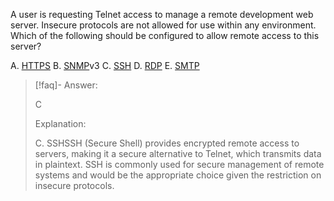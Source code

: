 
A user is requesting Telnet access to manage a remote development web server. Insecure protocols are not allowed for use within any environment. Which of the following should be configured to allow remote access to this server? 

A. [HTTPS](../../Glossary/HTTPS.md) 
B. [SNMP](../../Glossary/SNMP.md)v3 
C. [SSH](../../Glossary/SSH.md) 
D. [RDP](../../Glossary/RDP.md) 
E. [SMTP](../../Glossary/SMTP.md)

> [!faq]- Answer: 
> 
> C 
> 
> Explanation: 
> 
> C. SSHSSH (Secure Shell) provides encrypted remote access to servers, making it a secure alternative to Telnet, which transmits data in plaintext. SSH is commonly used for secure management of remote systems and would be the appropriate choice given the restriction on insecure protocols.
